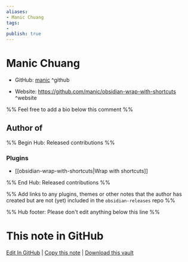 ```yaml
---
aliases:
- Manic Chuang
tags:
- 
publish: true
---
```


# Manic Chuang

- GitHub: [manic](https://github.com/manic/) ^github
<!-- - Discord: `@` ^discord-->
- Website: <https://github.com/manic/obsidian-wrap-with-shortcuts> ^website
<!-- - [[Publish sites|Publish site]]: ^publish-->

%% Feel free to add a bio below this comment %%


## Author of

%% Begin Hub: Released contributions %%
### Plugins
- [[obsidian-wrap-with-shortcuts|Wrap with shortcuts]]

%% End Hub: Released contributions %%

%% Add links to any plugins, themes or other notes that the author has created but are not (yet) included in the `obsidian-releases` repo %%

<!--
### Unlisted plugins

- 
-->

<!--
### Others

- 
-->

<!--
## Sponsor this author

- [[GitHub sponsors]]: [Sponsor @manic on GitHub Sponsors](https://github.com/sponsors/manic) ^github-sponsor
- [[Buy me a coffee]]: ^buy-me-a-coffee
- [[PayPal]]: ^paypal
- [[Patreon]]: ^patreon

-->

<!--
## Follow this author

- [[YouTube Channels|On YouTube]]: ^youtube
- Twitter: ^twitter
- ...
-->

%% Hub footer: Please don't edit anything below this line %%

# This note in GitHub

<span class="git-footer">[Edit In GitHub](https://github.dev/obsidian-community/obsidian-hub/blob/main/01%20-%20Community/People/manic.md "git-hub-edit-note") | [Copy this note](https://raw.githubusercontent.com/obsidian-community/obsidian-hub/main/01%20-%20Community/People/manic.md "git-hub-copy-note") | [Download this vault](https://github.com/obsidian-community/obsidian-hub/archive/refs/heads/main.zip "git-hub-download-vault") </span>